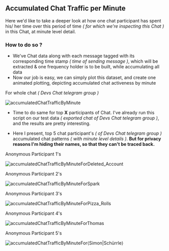 ## Accumulated Chat Traffic per Minute
Here we'd like to take a deeper look at how one chat participant has spent his/ her time over this period of time _( for which we're inspecting this Chat )_ in this Chat, at minute level detail.

### How to do so ?
- We've Chat data along with each message tagged with its corresponding time stamp _( time of sending message )_, which will be extracted & one frequency holder is to be built, while accumulating all data
- Now our job is easy, we can simply plot this dataset,
and create one animated plotting, depicting accumulated chat activeness by minute

For whole chat _( Devs Chat telegram group )_

![accumulatedChatTrafficByMinute](../plots/accumulatedChatTrafficByMinute.gif)

- Time to do same for top **X** participants of Chat. I've already run this script on our test data _( exported chat of Devs Chat telegram group )_, and the results are pretty interesting.

- Here I present, top 5 chat participant's _( of Devs Chat telegram group )_ accumulated chat patterns _( with minute level details )_. **But for privacy reasons I'm hiding their names, so that they can't be traced back.**


Anonymous Participant 1's

![accumulatedChatTrafficByMinuteForDeleted_Account](../plots/accumulatedChatTrafficByMinuteForDeleted_Account.gif)

Anonymous Participant 2's

![accumulatedChatTrafficByMinuteForSpark](../plots/accumulatedChatTrafficByMinuteForSpark.gif)

Anonymous Participant 3's

![accumulatedChatTrafficByMinuteForPizza_Rolls](../plots/accumulatedChatTrafficByMinuteForPizza_Rolls.gif)

Anonymous Participant 4's

![accumulatedChatTrafficByMinuteForThomas](../plots/accumulatedChatTrafficByMinuteForThomas.gif)

Anonymous Participant 5's

![accumulatedChatTrafficByMinuteFor⟨_Simon_|_Schürrle_⟩](../plots/accumulatedChatTrafficByMinuteFor⟨_Simon_|_Schürrle_⟩.gif)
